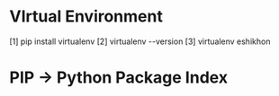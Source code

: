 # VIrtual Environment
[1] pip install virtualenv
[2] virtualenv --version 
[3] virtualenv eshikhon 



# PIP -> Python Package Index
